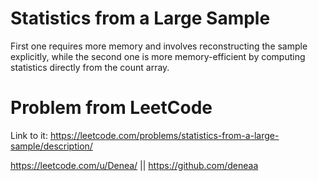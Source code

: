 # Statistics from a Large Sample
First one requires more memory and involves reconstructing the sample explicitly, while the second one is more memory-efficient by computing statistics directly from the count array.

# Problem from LeetCode
Link to it: https://leetcode.com/problems/statistics-from-a-large-sample/description/

https://leetcode.com/u/Denea/ || https://github.com/deneaa